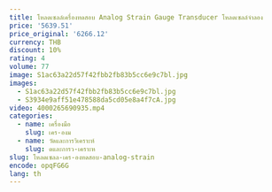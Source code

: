 ```yaml
---
title: โหลดเซลล์เครื่องทดสอบ Analog Strain Gauge Transducer โหลดเซลล์จําลอง
price: '5639.51'
price_original: '6266.12'
currency: THB
discount: 10%
rating: 4
volume: 77
image: S1ac63a22d57f42fbb2fb83b5cc6e9c7bl.jpg
images:
  - S1ac63a22d57f42fbb2fb83b5cc6e9c7bl.jpg
  - S3934e9aff51e478588da5cd05e8a4f7cA.jpg
video: 4000265690935.mp4
categories:
  - name: เครื่องมือ
    slug: เคร-องม
  - name: วัดและการวิเคราะห์
    slug: ดและการว-เคราะห
slug: โหลดเซลล-เคร-องทดสอบ-analog-strain
encode: opqFG6G
lang: th
---
```

  